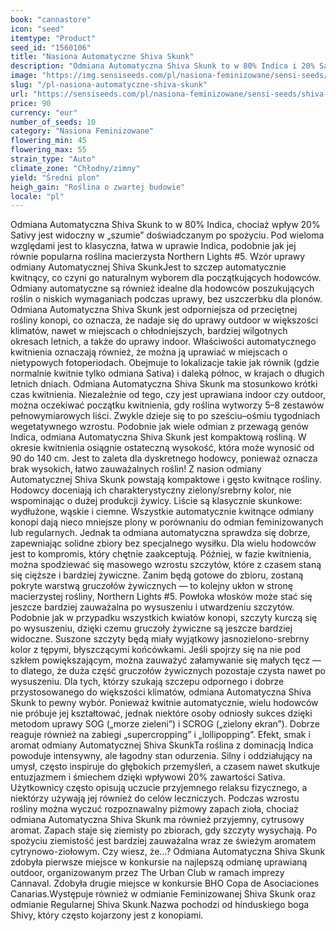 ```yaml
---
book: "cannastore"
icon: "seed"
itemtype: "Product"
seed_id: "1560106"
title: "Nasiona Automatyczne Shiva Skunk"
description: "Odmiana Automatyczna Shiva Skunk to w 80% Indica i 20% Sativa. Ma ona silny efekt na umysł. Kompaktowe rośliny są wytrzymałe i łatwe w uprawie."
image: "https://img.sensiseeds.com/pl/nasiona-feminizowane/sensi-seeds/shiva-skunk-automatic-image.png"
slug: "/pl-nasiona-automatyczne-shiva-skunk"
url: "https://sensiseeds.com/pl/nasiona-feminizowane/sensi-seeds/shiva-skunk-automatic?a_aid=cannastore"
price: 90
currency: "eur"
number_of_seeds: 10
category: "Nasiona Feminizowane"
flowering_min: 45
flowering_max: 55
strain_type: "Auto"
climate_zone: "Chłodny/zimny"
yield: "Średni plon"
heigh_gain: "Roślina o zwartej budowie"
locale: "pl"
---
```

Odmiana Automatyczna Shiva Skunk to w 80% Indica, chociaż wpływ 20% Sativy jest widoczny w „szumie” doświadczanym po spożyciu. Pod wieloma względami jest to klasyczna, łatwa w uprawie Indica, podobnie jak jej równie popularna roślina macierzysta Northern Lights #5. Wzór uprawy odmiany Automatycznej Shiva SkunkJest to szczep automatycznie kwitnący, co czyni go naturalnym wyborem dla początkujących hodowców. Odmiany automatyczne są również idealne dla hodowców poszukujących roślin o niskich wymaganiach podczas uprawy, bez uszczerbku dla plonów. Odmiana Automatyczna Shiva Skunk jest odporniejsza od przeciętnej rośliny konopi, co oznacza, że nadaje się do uprawy outdoor w większości klimatów, nawet w miejscach o chłodniejszych, bardziej wilgotnych okresach letnich, a także do uprawy indoor. Właściwości automatycznego kwitnienia oznaczają również, że można ją uprawiać w miejscach o nietypowych fotoperiodach. Obejmuje to lokalizacje takie jak równik (gdzie normalnie kwitnie tylko odmiana Sativa) i daleką północ, w krajach o długich letnich dniach. Odmiana Automatyczna Shiva Skunk ma stosunkowo krótki czas kwitnienia. Niezależnie od tego, czy jest uprawiana indoor czy outdoor, można oczekiwać początku kwitnienia, gdy roślina wytworzy 5–8 zestawów pełnowymiarowych liści. Zwykle dzieje się to po sześciu–ośmiu tygodniach wegetatywnego wzrostu. Podobnie jak wiele odmian z przewagą genów Indica, odmiana Automatyczna Shiva Skunk jest kompaktową rośliną. W okresie kwitnienia osiągnie ostateczną wysokość, która może wynosić od 90 do 140 cm. Jest to zaleta dla dyskretnego hodowcy, ponieważ oznacza brak wysokich, łatwo zauważalnych roślin! Z nasion odmiany Automatycznej Shiva Skunk powstają kompaktowe i gęsto kwitnące rośliny. Hodowcy doceniają ich charakterystyczny zielony/srebrny kolor, nie wspominając o dużej produkcji żywicy. Liście są klasycznie skunkowe: wydłużone, wąskie i ciemne. Wszystkie automatycznie kwitnące odmiany konopi dają nieco mniejsze plony w porównaniu do odmian feminizowanych lub regularnych. Jednak ta odmiana automatyczna sprawdza się dobrze, zapewniając solidne zbiory bez specjalnego wysiłku. Dla wielu hodowców jest to kompromis, który chętnie zaakceptują. Później, w fazie kwitnienia, można spodziewać się masowego wzrostu szczytów, które z czasem staną się cięższe i bardziej żywiczne. Zanim będą gotowe do zbioru, zostaną pokryte warstwą gruczołów żywicznych — to kolejny ukłon w stronę macierzystej rośliny, Northern Lights #5. Powłoka włosków może stać się jeszcze bardziej zauważalna po wysuszeniu i utwardzeniu szczytów. Podobnie jak w przypadku wszystkich kwiatów konopi, szczyty kurczą się po wysuszeniu, dzięki czemu gruczoły żywiczne są jeszcze bardziej widoczne. Suszone szczyty będą miały wyjątkowy jasnozielono-srebrny kolor z tępymi, błyszczącymi końcówkami. Jeśli spojrzy się na nie pod szkłem powiększającym, można zauważyć załamywanie się małych tęcz — to dlatego, że duża część gruczołów żywicznych pozostaje czysta nawet po wysuszeniu. Dla tych, którzy szukają szczepu odpornego i dobrze przystosowanego do większości klimatów, odmiana Automatyczna Shiva Skunk to pewny wybór. Ponieważ kwitnie automatycznie, wielu hodowców nie próbuje jej kształtować, jednak niektóre osoby odniosły sukces dzięki metodom uprawy SOG („morze zieleni”) i SCROG („zielony ekran”). Dobrze reaguje również na zabiegi „supercropping” i „lollipopping”. Efekt, smak i aromat odmiany Automatycznej Shiva SkunkTa roślina z dominacją Indica powoduje intensywny, ale łagodny stan odurzenia. Silny i oddziałujący na umysł, często inspiruje do głębokich przemyśleń, a czasem nawet skutkuje entuzjazmem i śmiechem dzięki wpływowi 20% zawartości Sativa. Użytkownicy często opisują uczucie przyjemnego relaksu fizycznego, a niektórzy używają jej również do celów leczniczych. Podczas wzrostu rośliny można wyczuć rozpoznawalny piżmowy zapach zioła, chociaż odmiana Automatyczna Shiva Skunk ma również przyjemny, cytrusowy aromat. Zapach staje się ziemisty po zbiorach, gdy szczyty wysychają. Po spożyciu ziemistość jest bardziej zauważalna wraz ze świeżym aromatem cytrynowo-ziołowym. Czy wiesz, że…? Odmiana Automatyczna Shiva Skunk zdobyła pierwsze miejsce w konkursie na najlepszą odmianę uprawianą outdoor, organizowanym przez The Urban Club w ramach imprezy Cannaval. Zdobyła drugie miejsce w konkursie BHO Copa de Asociaciones Canarias.Występuje również w odmianie Feminizowanej Shiva Skunk oraz odmianie Regularnej Shiva Skunk.Nazwa pochodzi od hinduskiego boga Shivy, który często kojarzony jest z konopiami.
